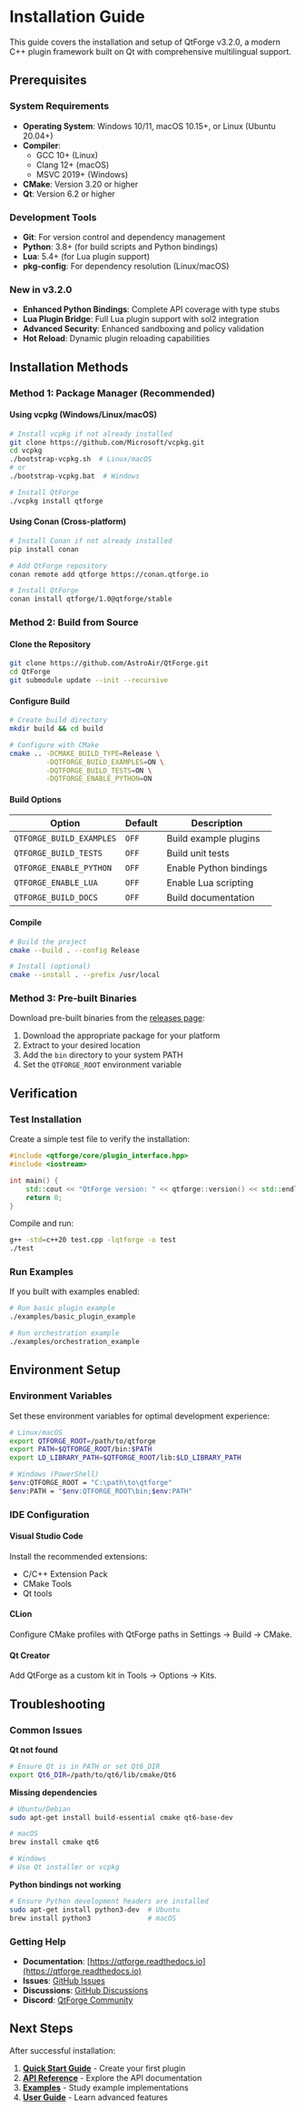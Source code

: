 # Installation Guide

This guide covers the installation and setup of QtForge v3.2.0, a modern C++ plugin framework built on Qt with comprehensive multilingual support.

## Prerequisites

### System Requirements

- **Operating System**: Windows 10/11, macOS 10.15+, or Linux (Ubuntu 20.04+)
- **Compiler**:
  - GCC 10+ (Linux)
  - Clang 12+ (macOS)
  - MSVC 2019+ (Windows)
- **CMake**: Version 3.20 or higher
- **Qt**: Version 6.2 or higher

### Development Tools

- **Git**: For version control and dependency management
- **Python**: 3.8+ (for build scripts and Python bindings)
- **Lua**: 5.4+ (for Lua plugin support)
- **pkg-config**: For dependency resolution (Linux/macOS)

### New in v3.2.0

- **Enhanced Python Bindings**: Complete API coverage with type stubs
- **Lua Plugin Bridge**: Full Lua plugin support with sol2 integration
- **Advanced Security**: Enhanced sandboxing and policy validation
- **Hot Reload**: Dynamic plugin reloading capabilities

## Installation Methods

### Method 1: Package Manager (Recommended)

#### Using vcpkg (Windows/Linux/macOS)

```bash
# Install vcpkg if not already installed
git clone https://github.com/Microsoft/vcpkg.git
cd vcpkg
./bootstrap-vcpkg.sh  # Linux/macOS
# or
./bootstrap-vcpkg.bat  # Windows

# Install QtForge
./vcpkg install qtforge
```

#### Using Conan (Cross-platform)

```bash
# Install Conan if not already installed
pip install conan

# Add QtForge repository
conan remote add qtforge https://conan.qtforge.io

# Install QtForge
conan install qtforge/1.0@qtforge/stable
```

### Method 2: Build from Source

#### Clone the Repository

```bash
git clone https://github.com/AstroAir/QtForge.git
cd QtForge
git submodule update --init --recursive
```

#### Configure Build

```bash
# Create build directory
mkdir build && cd build

# Configure with CMake
cmake .. -DCMAKE_BUILD_TYPE=Release \
         -DQTFORGE_BUILD_EXAMPLES=ON \
         -DQTFORGE_BUILD_TESTS=ON \
         -DQTFORGE_ENABLE_PYTHON=ON
```

#### Build Options

| Option                   | Default | Description            |
| ------------------------ | ------- | ---------------------- |
| `QTFORGE_BUILD_EXAMPLES` | `OFF`   | Build example plugins  |
| `QTFORGE_BUILD_TESTS`    | `OFF`   | Build unit tests       |
| `QTFORGE_ENABLE_PYTHON`  | `OFF`   | Enable Python bindings |
| `QTFORGE_ENABLE_LUA`     | `OFF`   | Enable Lua scripting   |
| `QTFORGE_BUILD_DOCS`     | `OFF`   | Build documentation    |

#### Compile

```bash
# Build the project
cmake --build . --config Release

# Install (optional)
cmake --install . --prefix /usr/local
```

### Method 3: Pre-built Binaries

Download pre-built binaries from the [releases page](https://github.com/AstroAir/QtForge/releases):

1. Download the appropriate package for your platform
2. Extract to your desired location
3. Add the `bin` directory to your system PATH
4. Set the `QTFORGE_ROOT` environment variable

## Verification

### Test Installation

Create a simple test file to verify the installation:

```cpp
#include <qtforge/core/plugin_interface.hpp>
#include <iostream>

int main() {
    std::cout << "QtForge version: " << qtforge::version() << std::endl;
    return 0;
}
```

Compile and run:

```bash
g++ -std=c++20 test.cpp -lqtforge -o test
./test
```

### Run Examples

If you built with examples enabled:

```bash
# Run basic plugin example
./examples/basic_plugin_example

# Run orchestration example
./examples/orchestration_example
```

## Environment Setup

### Environment Variables

Set these environment variables for optimal development experience:

```bash
# Linux/macOS
export QTFORGE_ROOT=/path/to/qtforge
export PATH=$QTFORGE_ROOT/bin:$PATH
export LD_LIBRARY_PATH=$QTFORGE_ROOT/lib:$LD_LIBRARY_PATH

# Windows (PowerShell)
$env:QTFORGE_ROOT = "C:\path\to\qtforge"
$env:PATH = "$env:QTFORGE_ROOT\bin;$env:PATH"
```

### IDE Configuration

#### Visual Studio Code

Install the recommended extensions:

- C/C++ Extension Pack
- CMake Tools
- Qt tools

#### CLion

Configure CMake profiles with QtForge paths in Settings → Build → CMake.

#### Qt Creator

Add QtForge as a custom kit in Tools → Options → Kits.

## Troubleshooting

### Common Issues

**Qt not found**

```bash
# Ensure Qt is in PATH or set Qt6_DIR
export Qt6_DIR=/path/to/qt6/lib/cmake/Qt6
```

**Missing dependencies**

```bash
# Ubuntu/Debian
sudo apt-get install build-essential cmake qt6-base-dev

# macOS
brew install cmake qt6

# Windows
# Use Qt installer or vcpkg
```

**Python bindings not working**

```bash
# Ensure Python development headers are installed
sudo apt-get install python3-dev  # Ubuntu
brew install python3              # macOS
```

### Getting Help

- **Documentation**: [https://qtforge.readthedocs.io](https://qtforge.readthedocs.io)
- **Issues**: [GitHub Issues](https://github.com/AstroAir/QtForge/issues)
- **Discussions**: [GitHub Discussions](https://github.com/AstroAir/QtForge/discussions)
- **Discord**: [QtForge Community](https://discord.gg/qtforge)

## Next Steps

After successful installation:

1. **[Quick Start Guide](getting-started/quick-start.md)** - Create your first plugin
2. **[API Reference](api/index.md)** - Explore the API documentation
3. **[Examples](examples/index.md)** - Study example implementations
4. **[User Guide](user-guide/plugin-management.md)** - Learn advanced features
